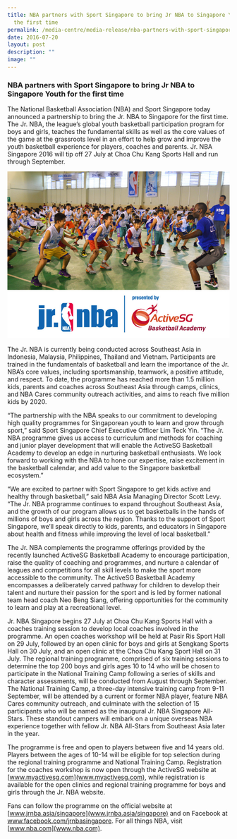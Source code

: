 ```yaml
---
title: NBA partners with Sport Singapore to bring Jr NBA to Singapore Youth for
  the first time
permalink: /media-centre/media-release/nba-partners-with-sport-singapore-to-bring-jr-nba-to-singapore-youth-for/
date: 2016-07-20
layout: post
description: ""
image: ""
---
```

### **NBA partners with Sport Singapore to bring Jr NBA to Singapore Youth for the first time**
The National Basketball Association (NBA) and Sport Singapore today announced a partnership to bring the Jr. NBA to Singapore for the first time. The Jr. NBA, the league’s global youth basketball participation program for boys and girls, teaches the fundamental skills as well as the core values of the game at the grassroots level in an effort to help grow and improve the youth basketball experience for players, coaches and parents. Jr. NBA Singapore 2016 will tip off 27 July at Choa Chu Kang Sports Hall and run through September.

![](/images/Media%20Centre/Media%20Release/2016/July/Jr%20NBA%20programme%20Singapore_ActiveSG%20Basketball%20Academy_Rv1.jpeg)

The Jr. NBA is currently being conducted across Southeast Asia in Indonesia, Malaysia, Philippines, Thailand and Vietnam. Participants are trained in the fundamentals of basketball and learn the importance of the Jr. NBA’s core values, including sportsmanship, teamwork, a positive attitude, and respect. To date, the programme has reached more than 1.5 million kids, parents and coaches across Southeast Asia through camps, clinics, and NBA Cares community outreach activities, and aims to reach five million kids by 2020.  
  
“The partnership with the NBA speaks to our commitment to developing high quality programmes for Singaporean youth to learn and grow through sport,” said Sport Singapore Chief Executive Officer Lim Teck Yin. “The Jr. NBA programme gives us access to curriculum and methods for coaching and junior player development that will enable the ActiveSG Basketball Academy to develop an edge in nurturing basketball enthusiasts. We look forward to working with the NBA to hone our expertise, raise excitement in the basketball calendar, and add value to the Singapore basketball ecosystem.”  
  
“We are excited to partner with Sport Singapore to get kids active and healthy through basketball,” said NBA Asia Managing Director Scott Levy. “The Jr. NBA programme continues to expand throughout Southeast Asia, and the growth of our program allows us to get basketballs in the hands of millions of boys and girls across the region. Thanks to the support of Sport Singapore, we’ll speak directly to kids, parents, and educators in Singapore about health and fitness while improving the level of local basketball.”  
  
The Jr. NBA complements the programme offerings provided by the recently launched ActiveSG Basketball Academy to encourage participation, raise the quality of coaching and programmes, and nurture a calendar of leagues and competitions for all skill levels to make the sport more accessible to the community. The ActiveSG Basketball Academy encompasses a deliberately carved pathway for children to develop their talent and nurture their passion for the sport and is led by former national team head coach Neo Beng Siang, offering opportunities for the community to learn and play at a recreational level.  
  
Jr. NBA Singapore begins 27 July at Choa Chu Kang Sports Hall with a coaches training session to develop local coaches involved in the programme. An open coaches workshop will be held at Pasir Ris Sport Hall on 29 July, followed by an open clinic for boys and girls at Sengkang Sports Hall on 30 July, and an open clinic at the Choa Chu Kang Sport Hall on 31 July. The regional training programme, comprised of six training sessions to determine the top 200 boys and girls ages 10 to 14 who will be chosen to participate in the National Training Camp following a series of skills and character assessments, will be conducted from August through September. The National Training Camp, a three-day intensive training camp from 9-11 September, will be attended by a current or former NBA player, feature NBA Cares community outreach, and culminate with the selection of 15 participants who will be named as the inaugural Jr. NBA Singapore All-Stars. These standout campers will embark on a unique overseas NBA experience together with fellow Jr. NBA All-Stars from Southeast Asia later in the year.  
  
The programme is free and open to players between five and 14 years old. Players between the ages of 10-14 will be eligible for top selection during the regional training programme and National Training Camp. Registration for the coaches workshop is now open through the ActiveSG website at [www.myactivesg.com](www.myactivesg.com), while registration is available for the open clinics and regional training programme for boys and girls through the Jr. NBA website. 

Fans can follow the programme on the official website at [www.jrnba.asia/singapore](www.jrnba.asia/singapore) and on Facebook at www.facebook.com/jrnbasingapore. For all things NBA, visit [www.nba.com](www.nba.com).